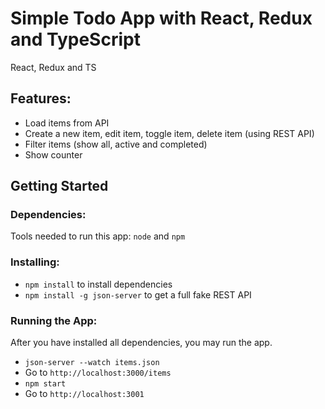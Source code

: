 # Simple Todo App with React, Redux and TypeScript 
React, Redux and TS

## Features:
* Load items from API
* Create a new item, edit item, toggle item, delete item (using REST API)
* Filter items (show all, active and completed)
* Show counter

## Getting Started

### Dependencies:
Tools needed to run this app: `node` and `npm`

### Installing:
* `npm install` to install dependencies
* `npm install -g json-server` to get a full fake REST API

### Running the App:
After you have installed all dependencies, you may run the app.

- `json-server --watch items.json`
- Go to `http://localhost:3000/items`
- `npm start`
- Go to `http://localhost:3001`
